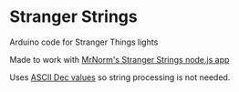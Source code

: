 # Stranger Strings
Arduino code for Stranger Things lights

Made to work with [MrNorm's Stranger Strings node.js app](https://github.com/MrNorm/StrangerStrings)

Uses [ASCII Dec values](http://www.rapidtables.com/code/text/ascii-table.htm) so string processing is not needed.
